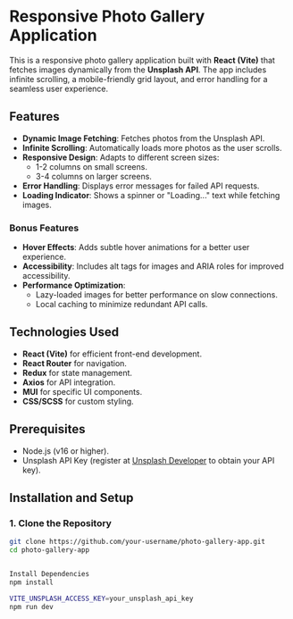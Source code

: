 # Responsive Photo Gallery Application

This is a responsive photo gallery application built with **React (Vite)** that fetches images dynamically from the **Unsplash API**. The app includes infinite scrolling, a mobile-friendly grid layout, and error handling for a seamless user experience.  

## Features

- **Dynamic Image Fetching**: Fetches photos from the Unsplash API.  
- **Infinite Scrolling**: Automatically loads more photos as the user scrolls.  
- **Responsive Design**: Adapts to different screen sizes:  
  - 1-2 columns on small screens.  
  - 3-4 columns on larger screens.  
- **Error Handling**: Displays error messages for failed API requests.  
- **Loading Indicator**: Shows a spinner or "Loading..." text while fetching images. 

### Bonus Features 

- **Hover Effects**: Adds subtle hover animations for a better user experience.  
- **Accessibility**: Includes alt tags for images and ARIA roles for improved accessibility.  
- **Performance Optimization**:  
  - Lazy-loaded images for better performance on slow connections.  
  - Local caching to minimize redundant API calls. 



## Technologies Used  
- **React (Vite)** for efficient front-end development.  
- **React Router** for navigation.  
- **Redux** for state management.  
- **Axios** for API integration.  
- **MUI** for specific UI components.  
- **CSS/SCSS** for custom styling. 


## Prerequisites  
- Node.js (v16 or higher).  
- Unsplash API Key (register at [Unsplash Developer](https://unsplash.com/developers) to obtain your API key).  


## Installation and Setup  

### 1. Clone the Repository  
```bash  
git clone https://github.com/your-username/photo-gallery-app.git  
cd photo-gallery-app  


Install Dependencies
npm install  

VITE_UNSPLASH_ACCESS_KEY=your_unsplash_api_key  
npm run dev  